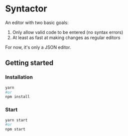 # Syntactor

An editor with two basic goals:
1. Only allow valid code to be entered (no syntax errors)
2. At least as fast at making changes as regular editors

For now, it's only a JSON editor.

## Getting started

### Installation

```bash
yarn
#or
npm install
```

### Start

```bash
yarn start
#or
npm start
```